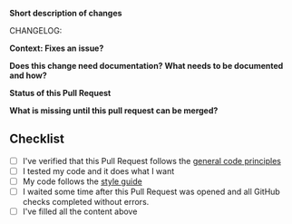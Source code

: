 <!-- Thank you for working on Jamulus and opening a Pull Request! Please fill in the following to make the review process straightforward -->

**Short description of changes**

<!-- Explain what your PR does -->

CHANGELOG: <!-- Insert a short, end-user understandable sentence in past tense right here, e.g.: Client: Fixed crash when clicking the connect button too fast -->

**Context: Fixes an issue?**

<!-- If this fixes an issue, please write Fixes: <issue number here>; if not, please give your PR a context. -->

**Does this change need documentation? What needs to be documented and how?**

<!-- Most new features should be documented on the website: https://github.com/jamulussoftware/jamuluswebsite/ If you have a proposal what to document, feel free to open a draft PR on the website repo -->

**Status of this Pull Request**

<!-- This might be edited by maintainers. -->
<!-- Proof of concept (not to be merged soon); Working implementation; ... -->

**What is missing until this pull request can be merged?**

<!-- Does it still need more testing; ... -->

## Checklist

<!-- Please tick the check boxes when done by replacing the space by an x, e.g. [x]. -->

-  [ ] I've verified that this Pull Request follows the [general code principles](https://github.com/jamulussoftware/jamulus/blob/master/CONTRIBUTING.md#jamulus-projectsource-code-general-principles)
-  [ ] I tested my code and it does what I want
-  [ ] My code follows the [style guide](https://github.com/jamulussoftware/jamulus/blob/master/CONTRIBUTING.md#source-code-consistency) <!-- You can also check if your code passes clang-format -->
-  [ ] I waited some time after this Pull Request was opened and all GitHub checks completed without errors. <!-- GitHub doesn't run these checks for new contributors automatically. -->
-  [ ] I've filled all the content above

<!-- Uncomment the following line if your PR changes platform- or build-specific code: -->
<!-- AUTOBUILD: Please build all targets -->
